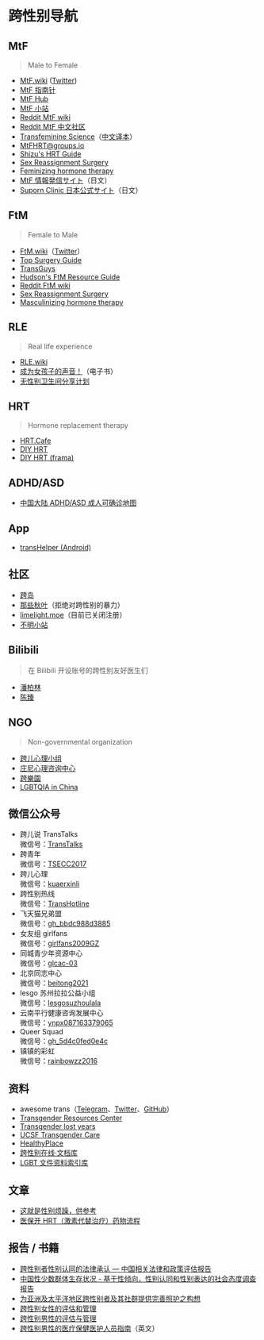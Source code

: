 # 跨性别导航

## MtF

> Male to Female

- [MtF.wiki](https://mtf.wiki) ([Twitter](https://twitter.com/MtFwiki))
- [MtF 指南针](https://mtf.party)
- [MtF Hub](https://hub.mtf.party/explore)
- [MtF 小站](https://mtf.qwq.pink)
- [Reddit MtF wiki](https://www.reddit.com/r/mtf/wiki)
- [Reddit MtF 中文社区](https://www.reddit.com/r/mtf_zh)
- [Transfeminine Science](https://transfemscience.org)（[中文译本](https://github.com/tfsci-sc/articles)）
- [MtFHRT@groups.io](https://groups.io/g/MTFHRT)
- [Shizu's HRT Guide](https://docs.hrt.guide)
- [Sex Reassignment Surgery](https://en.wikipedia.org/wiki/Sex_reassignment_surgery_%28male-to-female%29)
- [Feminizing hormone therapy](https://en.wikipedia.org/wiki/Feminizing_hormone_therapy)
- [MtF 情報発信サイト](https://joseika.com)（日文）
- [Suporn Clinic 日本公式サイト](https://supornclinic.jp)（日文）

## FtM

> Female to Male

- [FtM.wiki](https://ftm.wiki)（[Twitter](https://twitter.com/FtMwiki)）
- [Top Surgery Guide](https://www.topsurgery.net)
- [TransGuys](https://transguys.com)
- [Hudson's FtM Resource Guide](http://www.ftmguide.org)
- [Reddit FtM wiki](https://www.reddit.com/r/ftm/wiki)
- [Sex Reassignment Surgery](https://en.wikipedia.org/wiki/Sex_reassignment_surgery_%28female-to-male%29)
- [Masculinizing hormone therapy](https://en.wikipedia.org/wiki/Masculinizing_hormone_therapy)

## RLE

> Real life experience

- [RLE.wiki](https://rle.wiki)
- [成为女孩子的声音！](https://mtf-wiki.github.io/jyosei-guide/)（电子书）
- [无性别卫生间分享计划](https://github.com/xfoxfu/KagurazakaToilet)

## HRT

> Hormone replacement therapy

- [HRT.Cafe](https://hrt.cafe)
- [DIY HRT](https://diyhrt.wiki)
- [DIY HRT (frama)](https://diyhrt.frama.io)

## ADHD/ASD

- [中国大陆 ADHD/ASD 成人可确诊地图](https://qingshanasd.cn/medical-map/)

## App

- [transHelper (Android)](https://github.com/MsZhu-trans/transHelper-release)

## 社区

- [跨岛](https://chat.transland.lgbt)
- [那些秋叶](https://one-among.us)（拒绝对跨性别的暴力）
- [limelight.moe](https://limelight.moe)（目前已关闭注册）
- [不明小站](https://trnt.lgbt)

## Bilibili

> 在 Bilibili 开设账号的跨性别友好医生们

- [潘柏林](https://space.bilibili.com/2085711307)
- [陈臻](https://space.bilibili.com/674195647)

## NGO

> Non-governmental organization

- [跨儿心理小组](https://kuaerxinli.org)
- [庄尼心理咨询中心](http://www.johnnycenter.com)
- [跨樂園](https://www.transnation.asia)
- [LGBTQIA in China](https://github.com/LGBT-CN/LGBTQIA-In-China)

## 微信公众号

- 跨儿说 TransTalks\
  微信号：[TransTalks](https://open.weixin.qq.com/qr/code?username=TransTalks)
- 跨青年\
  微信号：[TSECC2017](https://open.weixin.qq.com/qr/code?username=TSECC2017)
- 跨儿心理\
  微信号：[kuaerxinli](https://open.weixin.qq.com/qr/code?username=kuaerxinli)
- 跨性别热线\
  微信号：[TransHotline](https://open.weixin.qq.com/qr/code?username=TransHotline)
- 飞天猫兄弟盟\
  微信号：[gh_bbdc988d3885](https://open.weixin.qq.com/qr/code?username=gh_bbdc988d3885)
- 女友组 girlfans\
  微信号：[girlfans2009GZ](https://open.weixin.qq.com/qr/code?username=girlfans2009GZ)
- 同城青少年资源中心\
  微信号：[glcac-03](https://open.weixin.qq.com/qr/code?username=glcac-03)
- 北京同志中心\
  微信号：[beitong2021](https://open.weixin.qq.com/qr/code?username=beitong2021)
- lesgo 苏州拉拉公益小组\
  微信号：[lesgosuzhoulala](https://open.weixin.qq.com/qr/code?username=lesgosuzhoulala)
- 云南平行健康咨询发展中心\
  微信号：[ynpx087163379065](https://open.weixin.qq.com/qr/code?username=ynpx087163379065)
- Queer Squad\
  微信号：[gh_5d4c0fed0e4c](https://open.weixin.qq.com/qr/code?username=gh_5d4c0fed0e4c)
- 镇镇的彩虹\
  微信号：[rainbowzz2016](https://open.weixin.qq.com/qr/code?username=rainbowzz2016)

## 资料

- awesome trans（[Telegram](https://t.me/awesometrans_zh)、[Twitter](https://twitter.com/awesometrans_zh)、[GitHub](https://github.com/awesometrans/awesometrans_zh)）
- [Transgender Resources Center](https://tgr.org.hk)
- [Transgender lost years](https://github.com/KristallWang/Transgender-lost-years)
- [UCSF Transgender Care](https://transcare.ucsf.edu)
- [HealthyPlace](https://www.healthyplace.com)
- [跨性别在线·文档库](https://docs.transonline.org.cn)
- [LGBT 文件资料索引库](https://cnlgbtdata.com)

## 文章

- [这就是性别烦躁，供参考](https://genderdysphoria.fyi/zh/)
- [医保开 HRT（激素代替治疗）药物流程](https://zhuanlan.zhihu.com/p/387187000)

## 报告 / 书籍

- [跨性别者性别认同的法律承认 — 中国相关法律和政策评估报告](https://www.cn.undp.org/content/china/zh/home/library/democratic_governance/legal-gender-recognition-in-china--a-legal-and-policy-review-.html)
- [中国性少数群体生存状况 - 基于性倾向，性别认同和性别表达的社会态度调查报告](https://www.cn.undp.org/content/china/zh/home/library/democratic_governance/being-lgbt-in-china/)
- [为亚洲及太平洋地区跨性别者及其社群提供完善照护之构想](https://www.cn.undp.org/content/china/zh/home/library/democratic_governance/blueprint-for-the-provision-of-comprehensive-care-for-trans-peop.html)
- [跨性别女性的评估和管理](https://www.uptodate.com/contents/zh-Hans/transgender-women-evaluation-and-management)
- [跨性别男性的评估与管理](https://www.uptodate.com/contents/zh-Hans/transgender-men-evaluation-and-management)
- [跨性别男性的医疗保健医护人员指南](https://www.nickgorton.org/2021/01/17/medical-therapy-and-health-maintenance-for-transgender-men/)（英文）
